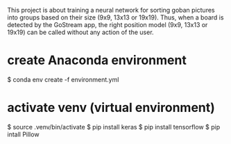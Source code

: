 This project is about training a neural network for sorting goban pictures into groups based on their size (9x9, 13x13 or 19x19).
Thus, when a board is detected by the GoStream app, the right position model (9x9, 13x13 or 19x19) can be called without any action of the user.

# create Anaconda environment
$ conda env create -f environment.yml

# activate venv (virtual environment)
$ source .venv/bin/activate
$ pip install keras
$ pip install tensorflow
$ pip intall Pillow